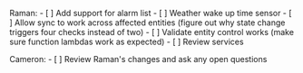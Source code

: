 Raman:
    - [ ] Add support for alarm list
    - [ ] Weather wake up time sensor
    - [ ] Allow sync to work across affected entities (figure out why state change triggers four checks instead of two)
    - [ ] Validate entity control works (make sure function lambdas work as expected)
    - [ ] Review services

Cameron:
    - [ ] Review Raman's changes and ask any open questions
